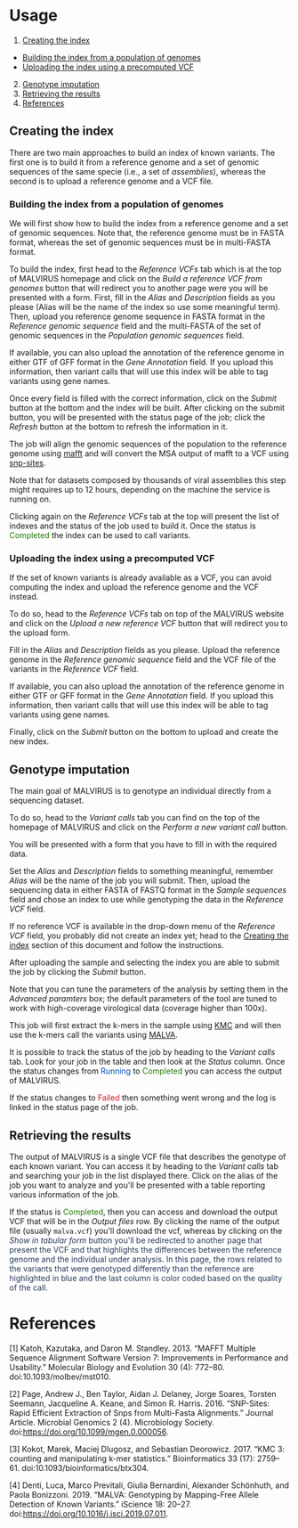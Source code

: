 # Usage
1. [Creating the index](#creating-the-index)
  - [Building the index from a population of genomes](#building-the-index-from-a-population-of-genomes)
  - [Uploading the index using a precomputed VCF](#uploading-the-index-using-a-precomputed-VCF)
2. [Genotype imputation](#genotype-imputation)
3. [Retrieving the results](#retrieving-the-results)
4. [References](#references)

## Creating the index

There are two main approaches to build an index of known variants.
The first one is to build it from a reference genome and a set of genomic sequences of the same specie (i.e., a set of _assemblies_), whereas the second is to upload a reference genome and a VCF file.

### Building the index from a population of genomes

We will first show how to build the index from a reference genome and a set of genomic sequences.
Note that, the reference genome must be in FASTA format, whereas the set of genomic sequences must be in multi-FASTA format.

To build the index, first head to the _Reference VCFs_ tab which is at the top of MALVIRUS homepage and click on the _Build a reference VCF from genomes_ button that will redirect you to another page were you will be presented with a form.
First, fill in the _Alias_ and _Description_ fields as you please (Alias will be the name of the index so use some meaningful term).
Then, upload you reference genome sequence in FASTA format in the _Reference genomic sequence_ field and the multi-FASTA of the set of genomic sequences in the _Population genomic sequences_ field.

If available, you can also upload the annotation of the reference genome in either GTF of GFF format in the _Gene Annotation_ field.
If you upload this information, then variant calls that will use this index will be able to tag variants using gene names.

Once every field is filled with the correct information, click on the _Submit_ button at the bottom and the index will be built.
After clicking on the submit button, you will be presented with the status page of the job; click the _Refresh_ button at the bottom to refresh the information in it.

The job will align the genomic sequences of the population to the reference genome using [mafft](https://mafft.cbrc.jp/alignment/software/) and will convert the MSA output of mafft to a VCF using [snp-sites](https://github.com/sanger-pathogens/snp-sites).

Note that for datasets composed by thousands of viral assemblies this step might requires up to 12 hours, depending on the machine the service is running on.

Clicking again on the _Reference VCFs_ tab at the top will present the list of indexes and the status of the job used to build it.
Once the status is <span style="color:#237804">Completed</span> the index can be used to call variants.

### Uploading the index using a precomputed VCF

If the set of known variants is already available as a VCF, you can avoid computing the index and upload the reference genome and the VCF instead.

To do so, head to the _Reference VCFs_ tab on top of the MALVIRUS website and click on the _Upload a new reference VCF_ button that will redirect you to the upload form.

Fill in the _Alias_ and _Description_ fields as you please.
Upload the reference genome in the _Reference genomic sequence_ field and the VCF file of the variants in the _Reference VCF_ field.

If available, you can also upload the annotation of the reference genome in either GTF or GFF format in the _Gene Annotation_ field.
If you upload this information, then variant calls that will use this index will be able to tag variants using gene names.

Finally, click on the _Submit_ button on the bottom to upload and create the new index.

## Genotype imputation

The main goal of MALVIRUS is to genotype an individual directly from a sequencing dataset.

To do so, head to the _Variant calls_ tab you can find on the top of the homepage of MALVIRUS and click on the _Perform a new variant call_ button.

You will be presented with a form that you have to fill in with the required data.

Set the _Alias_ and _Description_ fields to something meaningful, remember _Alias_ will be the name of the job you will submit.
Then, upload the sequencing data in either FASTA of FASTQ format in the _Sample sequences_ field and chose an index to use while genotyping the data in the _Reference VCF_ field.

If no reference VCF is available in the drop-down menu of the _Reference VCF_ field, you probably did not create an index yet; head to the [Creating the index](#creating-the-index) section of this document and follow the instructions.

After uploading the sample and selecting the index you are able to submit the job by clicking the _Submit_ button.

Note that you can tune the parameters of the analysis by setting them in the _Advanced paramters_ box; the default parameters of the tool are tuned to work with high-coverage virological data (coverage higher than 100x).

This job will first extract the k-mers in the sample using [KMC](http://sun.aei.polsl.pl/REFRESH/index.php?page=projects&project=kmc&subpage=about) and will then use the k-mers call the variants using [MALVA](https://github.com/algolab/malva).

It is possible to track the status of the job by heading to the _Variant calls_ tab.
Look for your job in the table and then look at the _Status_ column.
Once the status changes from <span style="color:#0050b3">Running</span> to <span style="color:#237804">Completed</span> you can access the output of MALVIRUS.

If the status changes to <span style="color:#cf1322">Failed</span> then something went wrong and the log is linked in the status page of the job.

## Retrieving the results

The output of MALVIRUS is a single VCF file that describes the genotype of each known variant.
You can access it by heading to the _Variant calls_ tab and searching your job in the list displayed there.
Click on the alias of the job you want to analyze and you'll be presented with a table reporting various information of the job.

If the status is <span style="color:#237804">Completed</span>, then you can access and download the output VCF that will be in the _Output files_ row.
By clicking the name of the output file (usually `malva.vcf`) you'll download the vcf, whereas by clicking on the <span style="color:#2a3957">_Show in tabular form_</style> button you'll be redirected to another page that present the VCF and that highlights the differences between the reference genome and the individual under analysis.
In this page, the rows related to the variants that were genotyped differently than the reference are highlighted in blue and the last column is color coded based on the quality of the call.

# References

<a id="mafft7">[1]</a> Katoh, Kazutaka, and Daron M. Standley. 2013. “MAFFT Multiple Sequence Alignment Software Version 7: Improvements in Performance and Usability.” Molecular Biology and Evolution 30 (4): 772–80. doi:10.1093/molbev/mst010.

<a id="snp-sites">[2]</a> Page, Andrew J., Ben Taylor, Aidan J. Delaney, Jorge Soares, Torsten Seemann, Jacqueline A. Keane, and Simon R. Harris. 2016. “SNP-Sites: Rapid Efficient Extraction of Snps from Multi-Fasta Alignments.” Journal Article. Microbial Genomics 2 (4). Microbiology Society. doi:https://doi.org/10.1099/mgen.0.000056.

<a id="kmc">[3]</a> Kokot, Marek, Maciej Dlugosz, and Sebastian Deorowicz. 2017. “KMC 3: counting and manipulating k-mer statistics.” Bioinformatics 33 (17): 2759–61. doi:10.1093/bioinformatics/btx304.

<a id="malva">[4]</a> Denti, Luca, Marco Previtali, Giulia Bernardini, Alexander Schönhuth, and Paola Bonizzoni. 2019. “MALVA: Genotyping by Mapping-Free Allele Detection of Known Variants.” iScience 18: 20–27. doi:https://doi.org/10.1016/j.isci.2019.07.011.
